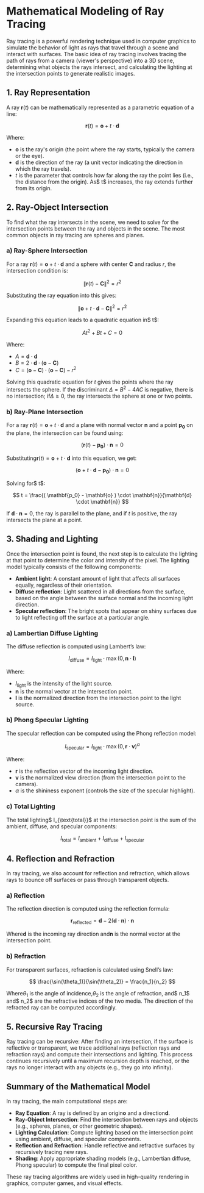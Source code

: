 # Mathematical Modeling of Ray Tracing

Ray tracing is a powerful rendering technique used in computer graphics to simulate the behavior of light as rays that travel through a scene and interact with surfaces. The basic idea of ray tracing involves tracing the path of rays from a camera (viewer's perspective) into a 3D scene, determining what objects the rays intersect, and calculating the lighting at the intersection points to generate realistic images.

## 1. Ray Representation

A ray $\mathbf{r}(t)$ can be mathematically represented as a parametric equation of a line:

$$
\mathbf{r}(t) = \mathbf{o} + t \cdot \mathbf{d}
$$

Where:

- $\mathbf{o}$ is the ray's origin (the point where the ray starts, typically the camera or the eye).
- $\mathbf{d}$ is the direction of the ray (a unit vector indicating the direction in which the ray travels).
- $t$ is the parameter that controls how far along the ray the point lies (i.e., the distance from the origin). As$ t$ increases, the ray extends further from its origin.

## 2. Ray-Object Intersection

To find what the ray intersects in the scene, we need to solve for the intersection points between the ray and objects in the scene. The most common objects in ray tracing are spheres and planes.

### a) Ray-Sphere Intersection

For a ray $\mathbf{r}(t) = \mathbf{o} + t \cdot \mathbf{d}$ and a sphere with center $\mathbf{C}$ and radius $r$, the intersection condition is:

$$
\| \mathbf{r}(t) - \mathbf{C} \|^2 = r^2
$$

Substituting the ray equation into this gives:

$$
\| \mathbf{o} + t \cdot \mathbf{d} - \mathbf{C} \|^2 = r^2
$$

Expanding this equation leads to a quadratic equation in$ t$:

$$
A t^2 + B t + C = 0
$$

Where:

- $A = \mathbf{d} \cdot \mathbf{d}$
- $B = 2 \cdot \mathbf{d} \cdot (\mathbf{o} - \mathbf{C})$
- $C = (\mathbf{o} - \mathbf{C}) \cdot (\mathbf{o} - \mathbf{C}) - r^2$

Solving this quadratic equation for $t$ gives the points where the ray intersects the sphere. If the discriminant $\Delta = B^2 - 4AC$ is negative, there is no intersection; if$\Delta \geq 0$, the ray intersects the sphere at one or two points.

### b) Ray-Plane Intersection

For a ray $\mathbf{r}(t) = \mathbf{o} + t \cdot \mathbf{d}$ and a plane with normal vector $\mathbf{n}$ and a point $\mathbf{p_0}$ on the plane, the intersection can be found using:

$$
( \mathbf{r}(t) - \mathbf{p_0} ) \cdot \mathbf{n} = 0
$$

Substituting$\mathbf{r}(t) = \mathbf{o} + t \cdot \mathbf{d}$ into this equation, we get:

$$
( \mathbf{o} + t \cdot \mathbf{d} - \mathbf{p_0} ) \cdot \mathbf{n} = 0
$$

Solving for$ t$:

$$
t = \frac{( \mathbf{p_0} - \mathbf{o} ) \cdot \mathbf{n}}{\mathbf{d} \cdot \mathbf{n}}
$$

If $\mathbf{d} \cdot \mathbf{n} = 0$, the ray is parallel to the plane, and if $t$ is positive, the ray intersects the plane at a point.

## 3. Shading and Lighting

Once the intersection point is found, the next step is to calculate the lighting at that point to determine the color and intensity of the pixel. The lighting model typically consists of the following components:

- **Ambient light**: A constant amount of light that affects all surfaces equally, regardless of their orientation.
- **Diffuse reflection**: Light scattered in all directions from the surface, based on the angle between the surface normal and the incoming light direction.
- **Specular reflection**: The bright spots that appear on shiny surfaces due to light reflecting off the surface at a particular angle.

### a) Lambertian Diffuse Lighting

The diffuse reflection is computed using Lambert’s law:

$$
I_{\text{diffuse}} = I_{\text{light}} \cdot \max(0, \mathbf{n} \cdot \mathbf{l})
$$

Where:

- $I_{\text{light}}$ is the intensity of the light source.
- $\mathbf{n}$ is the normal vector at the intersection point.
- $\mathbf{l}$ is the normalized direction from the intersection point to the light source.

### b) Phong Specular Lighting

The specular reflection can be computed using the Phong reflection model:

$$
I_{\text{specular}} = I_{\text{light}} \cdot \max(0, \mathbf{r} \cdot \mathbf{v})^\alpha
$$

Where:

- $\mathbf{r}$ is the reflection vector of the incoming light direction.
- $\mathbf{v}$ is the normalized view direction (from the intersection point to the camera).
- $\alpha$ is the shininess exponent (controls the size of the specular highlight).

### c) Total Lighting

The total lighting$ I_{\text{total}}$ at the intersection point is the sum of the ambient, diffuse, and specular components:

$$
I_{\text{total}} = I_{\text{ambient}} + I_{\text{diffuse}} + I_{\text{specular}}
$$

## 4. Reflection and Refraction

In ray tracing, we also account for reflection and refraction, which allows rays to bounce off surfaces or pass through transparent objects.

### a) Reflection

The reflection direction is computed using the reflection formula:

$$
\mathbf{r}_{\text{reflected}} = \mathbf{d} - 2 (\mathbf{d} \cdot \mathbf{n}) \cdot \mathbf{n}
$$

Where$\mathbf{d}$ is the incoming ray direction and$\mathbf{n}$ is the normal vector at the intersection point.

### b) Refraction

For transparent surfaces, refraction is calculated using Snell’s law:

$$
\frac{\sin(\theta_1)}{\sin(\theta_2)} = \frac{n_1}{n_2}
$$

Where$\theta_1$ is the angle of incidence,$\theta_2$ is the angle of refraction, and$ n_1$ and$ n_2$ are the refractive indices of the two media. The direction of the refracted ray can be computed accordingly.

## 5. Recursive Ray Tracing

Ray tracing can be recursive: After finding an intersection, if the surface is reflective or transparent, we trace additional rays (reflection rays and refraction rays) and compute their intersections and lighting. This process continues recursively until a maximum recursion depth is reached, or the rays no longer interact with any objects (e.g., they go into infinity).

## Summary of the Mathematical Model

In ray tracing, the main computational steps are:

- **Ray Equation**: A ray is defined by an origin$\mathbf{o}$ and a direction$\mathbf{d}$.
- **Ray-Object Intersection**: Find the intersection between rays and objects (e.g., spheres, planes, or other geometric shapes).
- **Lighting Calculation**: Compute lighting based on the intersection point using ambient, diffuse, and specular components.
- **Reflection and Refraction**: Handle reflective and refractive surfaces by recursively tracing new rays.
- **Shading**: Apply appropriate shading models (e.g., Lambertian diffuse, Phong specular) to compute the final pixel color.

These ray tracing algorithms are widely used in high-quality rendering in graphics, computer games, and visual effects.
